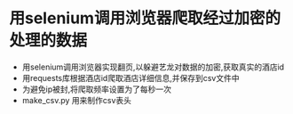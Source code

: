 # 用selenium调用浏览器爬取经过加密的处理的数据
- 用selenium调用浏览器实现翻页,以躲避艺龙对数据的加密,获取真实的酒店id  
- 用requests库根据酒店id爬取酒店详细信息,并保存到csv文件中  
- 为避免ip被封,将爬取频率设置为了每秒一次  
- make_csv.py 用来制作csv表头

